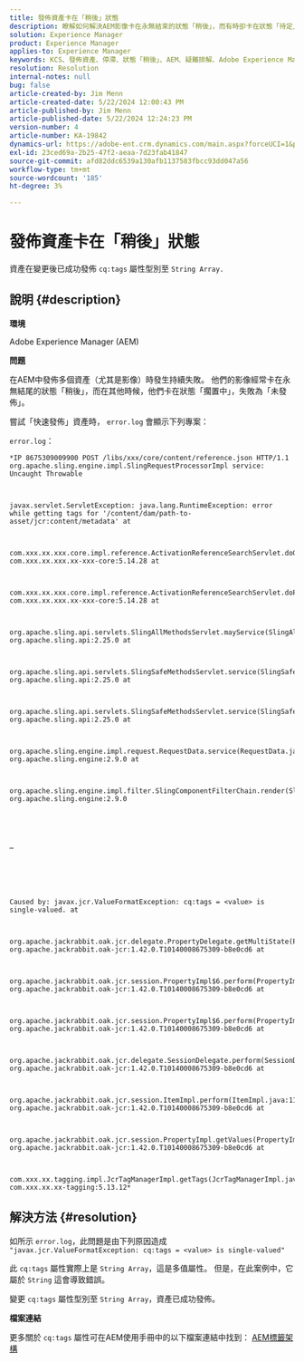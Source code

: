 ```yaml
---
title: 發佈資產卡在「稍後」狀態
description: 瞭解如何解決AEM影像卡在永無結束的狀態「稍後」，而有時卻卡在狀態「待定」的問題。
solution: Experience Manager
product: Experience Manager
applies-to: Experience Manager
keywords: KCS、發佈資產、停滯、狀態「稍後」、AEM、疑難排解、Adobe Experience Manager
resolution: Resolution
internal-notes: null
bug: false
article-created-by: Jim Menn
article-created-date: 5/22/2024 12:00:43 PM
article-published-by: Jim Menn
article-published-date: 5/22/2024 12:24:23 PM
version-number: 4
article-number: KA-19842
dynamics-url: https://adobe-ent.crm.dynamics.com/main.aspx?forceUCI=1&pagetype=entityrecord&etn=knowledgearticle&id=87824ae5-3218-ef11-9f8a-6045bd006268
exl-id: 23ced69a-2b25-47f2-aeaa-7d23fab41847
source-git-commit: afd82ddc6539a130afb1137583fbcc93dd047a56
workflow-type: tm+mt
source-wordcount: '185'
ht-degree: 3%

---
```


# 發佈資產卡在「稍後」狀態


資產在變更後已成功發佈 `cq:tags` 屬性型別至 `String Array.`

## 說明 {#description}


<b>環境</b>

Adobe Experience Manager (AEM)

<b>問題</b>

在AEM中發佈多個資產（尤其是影像）時發生持續失敗。 他們的影像經常卡在永無結尾的狀態「稍後」，而在其他時候，他們卡在狀態「擱置中」，失敗為「未發佈」。

嘗試「快速發佈」資產時， `error.log` 會顯示下列專案：

`error.log`：


```
*IP 8675309009900 POST /libs/xxx/core/content/reference.json HTTP/1.1 org.apache.sling.engine.impl.SlingRequestProcessorImpl service: Uncaught Throwable



javax.servlet.ServletException: java.lang.RuntimeException: error while getting tags for '/content/dam/path-to-asset/jcr:content/metadata' at

 

com.xxx.xx.xxx.core.impl.reference.ActivationReferenceSearchServlet.doGet(ActivationReferenceSearchServlet.java:140) com.xxx.xx.xxx.xx-xxx-core:5.14.28 at



com.xxx.xx.xxx.core.impl.reference.ActivationReferenceSearchServlet.doPost(ActivationReferenceSearchServlet.java:100) com.xxx.xx.xxx.xx-xxx-core:5.14.28 at

 

org.apache.sling.api.servlets.SlingAllMethodsServlet.mayService(SlingAllMethodsServlet.java:146) org.apache.sling.api:2.25.0 at

 

org.apache.sling.api.servlets.SlingSafeMethodsServlet.service(SlingSafeMethodsServlet.java:342) org.apache.sling.api:2.25.0 at



org.apache.sling.api.servlets.SlingSafeMethodsServlet.service(SlingSafeMethodsServlet.java:374) org.apache.sling.api:2.25.0 at



org.apache.sling.engine.impl.request.RequestData.service(RequestData.java:583) org.apache.sling.engine:2.9.0 at



org.apache.sling.engine.impl.filter.SlingComponentFilterChain.render(SlingComponentFilterChain.java:45) org.apache.sling.engine:2.9.0





…






Caused by: javax.jcr.ValueFormatException: cq:tags = <value> is single-valued. at



org.apache.jackrabbit.oak.jcr.delegate.PropertyDelegate.getMultiState(PropertyDelegate.java:137) org.apache.jackrabbit.oak-jcr:1.42.0.T10140008675309-b8e0cd6 at



org.apache.jackrabbit.oak.jcr.session.PropertyImpl$6.perform(PropertyImpl.java:266) org.apache.jackrabbit.oak-jcr:1.42.0.T10140008675309-b8e0cd6 at



org.apache.jackrabbit.oak.jcr.session.PropertyImpl$6.perform(PropertyImpl.java:261) org.apache.jackrabbit.oak-jcr:1.42.0.T10140008675309-b8e0cd6 at

 

org.apache.jackrabbit.oak.jcr.delegate.SessionDelegate.perform(SessionDelegate.java:210) org.apache.jackrabbit.oak-jcr:1.42.0.T10140008675309-b8e0cd6 at

 

org.apache.jackrabbit.oak.jcr.session.ItemImpl.perform(ItemImpl.java:112) org.apache.jackrabbit.oak-jcr:1.42.0.T10140008675309-b8e0cd6 at

 

org.apache.jackrabbit.oak.jcr.session.PropertyImpl.getValues(PropertyImpl.java:261) org.apache.jackrabbit.oak-jcr:1.42.0.T10140008675309-b8e0cd6 at

 

com.xxx.xx.tagging.impl.JcrTagManagerImpl.getTags(JcrTagManagerImpl.java:797) com.xxx.xx.xx-tagging:5.13.12*
```



## 解決方法 {#resolution}


如所示 `error.log`，此問題是由下列原因造成 `"javax.jcr.ValueFormatException: cq:tags = <value> is single-valued"`

此 `cq:tags` 屬性實際上是 `String Array`，這是多值屬性。 但是，在此案例中，它屬於 `String` 這會導致錯誤。

變更 `cq:tags` 屬性型別至 `String Array`，資產已成功發佈。

<b>檔案連結</b>

更多關於 `cq:tags` 屬性可在AEM使用手冊中的以下檔案連結中找到：
[AEM標籤架構](https://experienceleague.adobe.com/en/docs/experience-manager-65/content/implementing/developing/platform/tagging/framework)
